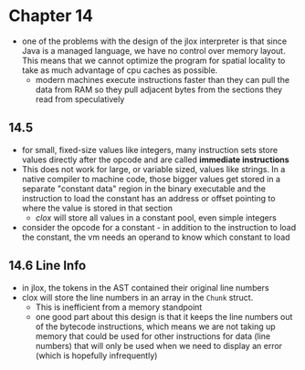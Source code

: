 # Chapter 14

* one of the problems with the design of the jlox interpreter is that since Java is a managed language, we have no control over memory layout. This means that we cannot optimize the program for spatial locality to take as much advantage of cpu caches as possible.
    + modern machines execute instructions faster than they can pull the data from RAM so they pull adjacent bytes from the sections they read from speculatively 

## 14.5 

* for small, fixed-size values like integers, many instruction sets store values directly after the opcode and are called **immediate instructions**
* This does not work for large, or variable sized, values like strings. In a native compiler to machine code, those bigger values get stored in a separate "constant data" region in the binary executable and the instruction to load the constant has an address or offset pointing to where the value is stored in that section
    + _clox_ will store all values in a constant pool, even simple integers
* consider the opcode for a constant - in addition to the instruction to load the constant, the vm needs an operand to know which constant to load 

## 14.6 Line Info

* in jlox, the tokens in the AST contained their original line numbers
* clox will store the line numbers in an array in the `Chunk` struct. 
    + This is inefficient from a memory standpoint
    + one good part about this design is that it keeps the line numbers out of the bytecode instructions, which means we are not taking up memory that could be used for other instructions for data (line numbers) that will only be used when we need to display an error (which is hopefully infrequently)
    